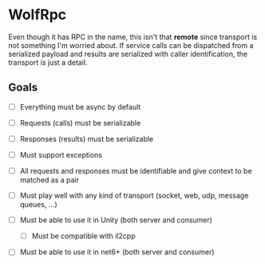 # WolfRpc

Even though it has RPC in the name, this isn't that **remote** since transport is not something I'm worried about. If service calls can be dispatched from a serialized payload and results are serialized with caller identification, the transport is just a detail.

## Goals

- [ ] Everything must be async by default
- [ ] Requests (calls) must be serializable
- [ ] Responses (results) must be serializable
- [ ] Must support exceptions
- [ ] All requests and responses must be identifiable and give context to be matched as a pair
- [ ] Must play well with any kind of transport (socket, web, udp, message queues, ...)
- [ ] Must be able to use it in Unity (both server and consumer)
  - [ ] Must be compatible with il2cpp
- [ ] Must be able to use it in net6+ (both server and consumer)

